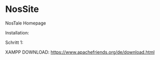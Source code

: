 # NosSite
NosTale Homepage 


Installation:

Schritt 1: 

XAMPP DOWNLOAD: https://www.apachefriends.org/de/download.html
